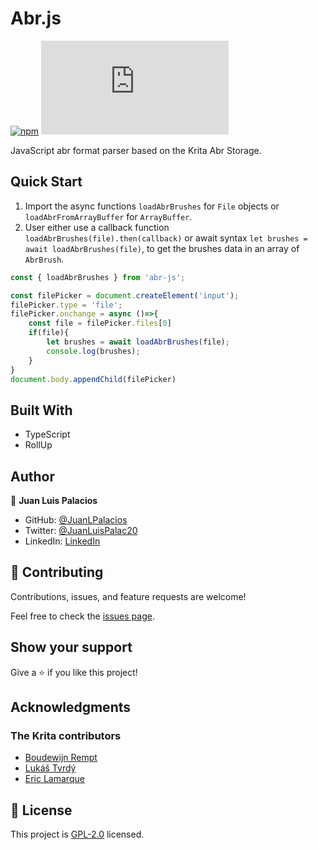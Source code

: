 # Abr.js

[![npm](https://img.shields.io/npm/v/abr-js)](https://www.npmjs.com/package/abr-js)
[![license](https://img.shields.io/github/license/JuanLPalacios/abr.js)](https://github.com/JuanLPalacios/abr.js/blob/master/LICENSE)

JavaScript abr format parser based on the Krita Abr Storage.

## Quick Start

1. Import the async functions `loadAbrBrushes` for `File` objects or `loadAbrFromArrayBuffer` for `ArrayBuffer`.
2. User either use a callback function `loadAbrBrushes(file).then(callback)` or await syntax `let brushes = await loadAbrBrushes(file)`, to get the brushes data in an array of `AbrBrush`.

```javascript
const { loadAbrBrushes } from 'abr-js';

const filePicker = document.createElement('input');
filePicker.type = 'file';
filePicker.onchange = async ()=>{
    const file = filePicker.files[0]
    if(file){
        let brushes = await loadAbrBrushes(file);
        console.log(brushes);
    }
}
document.body.appendChild(filePicker)
```

## Built With

- TypeScript
- RollUp

## Author

👤 **Juan Luis Palacios**

- GitHub: [@JuanLPalacios](https://github.com/JuanLPalacios)
- Twitter: [@JuanLuisPalac20](https://twitter.com/twitterhandle)
- LinkedIn: [LinkedIn](https://www.linkedin.com/in/juan-luis-palacios-p%C3%A9rez-95b39a228/)


## 🤝 Contributing

Contributions, issues, and feature requests are welcome!

Feel free to check the [issues page](../../issues/).

## Show your support

Give a ⭐️ if you like this project!


## Acknowledgments

### The Krita contributors
- [Boudewijn Rempt](boud@valdyas.org)
- [Lukáš Tvrdý](lukast.dev@gmail.com)
- [Eric Lamarque](eric.lamarque@free.fr)


## 📝 License

This project is [GPL-2.0](./LICENSE) licensed.
